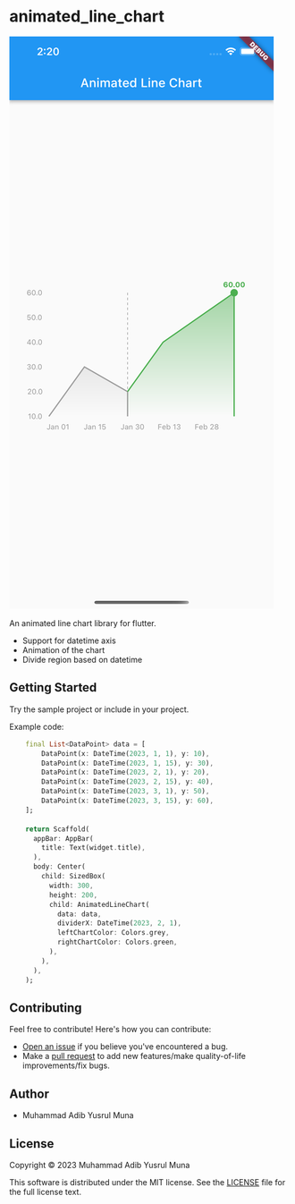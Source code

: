 # animated_line_chart

![Example](example.png)

An animated line chart library for flutter.
 - Support for datetime axis
 - Animation of the chart
 - Divide region based on datetime

## Getting Started

Try the sample project or include in your project.

Example code:
```dart
    final List<DataPoint> data = [
        DataPoint(x: DateTime(2023, 1, 1), y: 10),
        DataPoint(x: DateTime(2023, 1, 15), y: 30),
        DataPoint(x: DateTime(2023, 2, 1), y: 20),
        DataPoint(x: DateTime(2023, 2, 15), y: 40),
        DataPoint(x: DateTime(2023, 3, 1), y: 50),
        DataPoint(x: DateTime(2023, 3, 15), y: 60),
    ];
    
    return Scaffold(
      appBar: AppBar(
        title: Text(widget.title),
      ),
      body: Center(
        child: SizedBox(
          width: 300, 
          height: 200,
          child: AnimatedLineChart(
            data: data,
            dividerX: DateTime(2023, 2, 1),
            leftChartColor: Colors.grey,
            rightChartColor: Colors.green,
          ),
        ),
      ),
    );
```

## Contributing

Feel free to contribute! Here's how you can contribute:

- [Open an issue](https://github.com/adibmuhamad/animated-line-chart/issues) if you believe you've encountered a bug.
- Make a [pull request](https://github.com/adibmuhamad/animated-line-chart/pull) to add new features/make quality-of-life improvements/fix bugs.

## Author

- Muhammad Adib Yusrul Muna

## License
Copyright © 2023 Muhammad Adib Yusrul Muna

This software is distributed under the MIT license. See the [LICENSE](https://github.com/adibmuhamad/animated-line-chart/blob/main/LICENSE) file for the full license text.